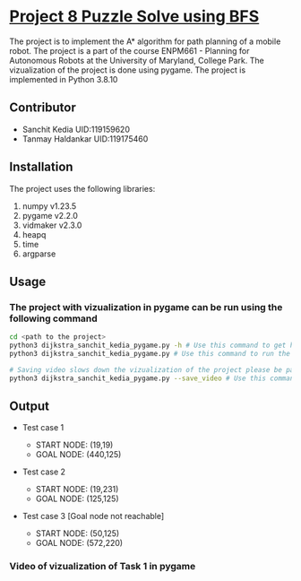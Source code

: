 # [Project 8 Puzzle Solve using BFS](https://github.com/Sanchitkedia/dijkstra_point_robot)

The project is to implement the A* algorithm for path planning of a mobile robot.
The project is a part of the course ENPM661 - Planning for Autonomous Robots at the University of Maryland, College Park.
The vizualization of the project is done using pygame.
The project is implemented in Python 3.8.10

## Contributor

- Sanchit Kedia  UID:119159620
- Tanmay Haldankar UID:119175460

## Installation

The project uses the following libraries:

1. numpy v1.23.5
2. pygame v2.2.0
3. vidmaker v2.3.0
4. heapq
5. time
6. argparse

## Usage

### The project with vizualization in pygame can be run using the following command

```sh
cd <path to the project>
python3 dijkstra_sanchit_kedia_pygame.py -h # Use this command to get help for the command line arguments
python3 dijkstra_sanchit_kedia_pygame.py # Use this command to run the project with vizualization in pygame wihout saving the video

# Saving video slows down the vizualization of the project please be patient while the video is being saved the program will quit automatically after the video is saved
python3 dijkstra_sanchit_kedia_pygame.py --save_video # Use this command to run the project with vizualization in pygame and save the video
```

## Output

- Test case 1
  - START NODE: (19,19)
  - GOAL NODE: (440,125)

- Test case 2
  - START NODE: (19,231)
  - GOAL NODE: (125,125)

- Test case 3 [Goal node not reachable]
  - START NODE: (50,125)
  - GOAL NODE: (572,220)

### Video of vizualization of Task 1 in pygame